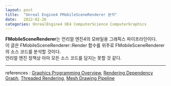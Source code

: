 ```yaml
---
layout: post
title:  "Unreal Engine4 FMobileSceneRenderer 분석"
date:   2022-02-26
categories: UnrealEngine4 UE4 ComputerScience ComputerGraphics
---
```


**FMobileSceneRenderer**는 언리얼 엔진4의 모바일용 그래픽스 파이프라인이다.                
이 글은 FMobileSceneRenderer::Render 함수를 위주로 FMobileSceneRenderer의 소스 코드를 분석할 것이다.        
언리얼 엔진 정책상 아마 모든 소스 코드를 담지는 못할 것 같다.              

------------------------------         

references : [Graphics Programming Overview](https://docs.unrealengine.com/4.27/en-US/ProgrammingAndScripting/Rendering/Overview/), [Rendering Dependency Graph](https://docs.unrealengine.com/4.27/en-US/ProgrammingAndScripting/Rendering/RenderDependencyGraph/), [Threaded Rendering](https://docs.unrealengine.com/4.27/en-US/ProgrammingAndScripting/Rendering/ThreadedRendering/), [Mesh Drawing Pipeline](https://docs.unrealengine.com/4.27/en-US/ProgrammingAndScripting/Rendering/MeshDrawingPipeline/)             
